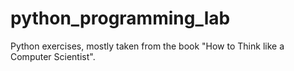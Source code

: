 # python_programming_lab
Python exercises, mostly taken from the book "How to Think like a Computer Scientist".
